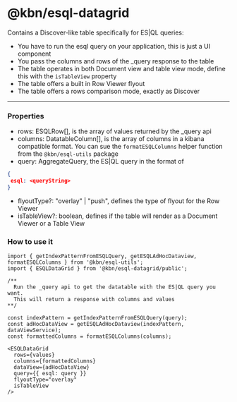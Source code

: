 # @kbn/esql-datagrid

Contains a Discover-like table specifically for ES|QL queries:
 - You have to run the esql query on your application, this is just a UI component
 - You pass the columns and rows of the _query response to the table
 - The table operates in both Document view and table view mode, define this with the `isTableView` property
 - The table offers a built in Row Viewer flyout
 - The table offers a rows comparison mode, exactly as Discover

---

### Properties
 * rows: ESQLRow[], is the array of values returned by the _query api
 * columns: DatatableColumn[], is the array of columns in a kibana compatible format. You can sue the `formatESQLColumns` helper function from the `@kbn/esql-utils` package
 * query: AggregateQuery, the ES|QL query in the format of
 ```json
 {
  esql: <queryString>
 }
 ```
 * flyoutType?: "overlay" | "push", defines the type of flyout for the Row Viewer
 * isTableView?: boolean, defines if the table will render as a Document Viewer or a Table View


### How to use it
```tsx
import { getIndexPatternFromESQLQuery, getESQLAdHocDataview, formatESQLColumns } from '@kbn/esql-utils';
import { ESQLDataGrid } from '@kbn/esql-datagrid/public';

/**
  Run the _query api to get the datatable with the ES|QL query you want. 
  This will return a response with columns and values
**/

const indexPattern = getIndexPatternFromESQLQuery(query);
const adHocDataView = getESQLAdHocDataview(indexPattern, dataViewService);
const formattedColumns = formatESQLColumns(columns);

<ESQLDataGrid
  rows={values}
  columns={formattedColumns}
  dataView={adHocDataView}
  query={{ esql: query }}
  flyoutType="overlay"
  isTableView
/>
```
